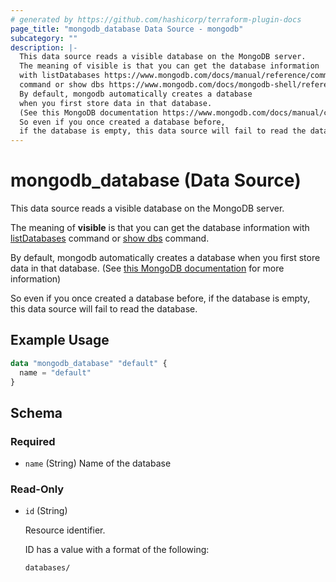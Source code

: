 ```yaml
---
# generated by https://github.com/hashicorp/terraform-plugin-docs
page_title: "mongodb_database Data Source - mongodb"
subcategory: ""
description: |-
  This data source reads a visible database on the MongoDB server.
  The meaning of visible is that you can get the database information
  with listDatabases https://www.mongodb.com/docs/manual/reference/command/listDatabases/
  command or show dbs https://www.mongodb.com/docs/mongodb-shell/reference/access-mdb-shell-help/#show-available-databases command.
  By default, mongodb automatically creates a database
  when you first store data in that database.
  (See this MongoDB documentation https://www.mongodb.com/docs/manual/core/databases-and-collections/#create-a-database for more information)
  So even if you once created a database before,
  if the database is empty, this data source will fail to read the database.
---
```


# mongodb_database (Data Source)

This data source reads a visible database on the MongoDB server.

The meaning of **visible** is that you can get the database information
with [listDatabases](https://www.mongodb.com/docs/manual/reference/command/listDatabases/)
command or [show dbs](https://www.mongodb.com/docs/mongodb-shell/reference/access-mdb-shell-help/#show-available-databases) command.

By default, mongodb automatically creates a database 
when you first store data in that database. 
(See [this MongoDB documentation](https://www.mongodb.com/docs/manual/core/databases-and-collections/#create-a-database) for more information)

So even if you once created a database before,
if the database is empty, this data source will fail to read the database.

## Example Usage

```terraform
data "mongodb_database" "default" {
  name = "default"
}
```

<!-- schema generated by tfplugindocs -->
## Schema

### Required

- `name` (String) Name of the database

### Read-Only

- `id` (String) <p>Resource identifier.</p>  <p>ID has a value with a format of the following:</p>  <pre><code class="">databases/<database></code></pre>
